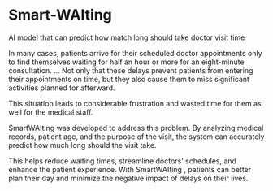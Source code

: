 # Smart-WAIting
AI model that can predict how match long should take doctor visit time

In many cases, patients arrive for their scheduled doctor appointments only to find themselves waiting for half an hour or more for an eight-minute consultation. …
Not only that these delays prevent patients from entering their appointments on time, but they also cause them to miss significant activities planned for afterward. 

This situation leads to considerable frustration and wasted time for them as well  for the medical staff.

SmartWAIting  was developed to address this problem. 
By analyzing medical records, patient age, and the purpose of the visit, the system can accurately predict how much long should the visit take.

This helps reduce waiting times, streamline doctors' schedules, and enhance the patient experience. 
With SmartWAIting , patients can better plan their day and minimize the negative impact of delays on their lives.
